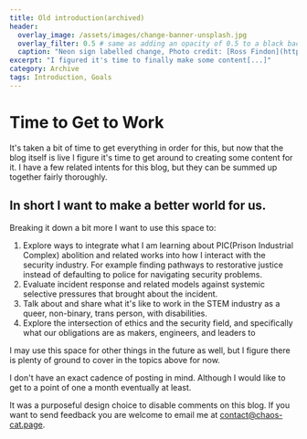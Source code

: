 ```yaml
---
title: Old introduction(archived)
header:
  overlay_image: /assets/images/change-banner-unsplash.jpg
  overlay_filter: 0.5 # same as adding an opacity of 0.5 to a black background
  caption: "Neon sign labelled change, Photo credit: [Ross Findon](https://unsplash.com/@rossf) on [**Unsplash**](https://unsplash.com)"
excerpt: "I figured it's time to finally make some content[...]"
category: Archive
tags: Introduction, Goals
---
```


# Time to Get to Work
It's taken a bit of time to get everything in order for this, but now that the blog itself is live I figure it's time to get around to creating some content for it. I have a few related intents for this blog, but they can be summed up together fairly thoroughly. 

## In short I want to make a better world for us. 

Breaking it down a bit more I want to use this space to:
1. Explore ways to integrate what I am learning about PIC(Prison Industrial Complex) abolition and related works into how I interact with the security industry. For example finding pathways to restorative justice instead of defaulting to police for navigating security problems. 
2. Evaluate incident response and related models against systemic selective pressures that brought about the incident. 
3. Talk about and share what it's like to work in the STEM industry as a queer, non-binary, trans person, with disabilities. 
4. Explore the intersection of ethics and the security field, and specifically what our obligations are as makers, engineers, and leaders to 

I may use this space for other things in the future as well, but I figure there is plenty of ground to cover in the topics above for now. 

I don't have an exact cadence of posting in mind. Although I would like to get to a point of one a month eventually at least. 

It was a purposeful design choice to disable comments on this blog. If you want to send feedback you are welcome to email me at [contact@chaos-cat.page](mailto:contact@chaos-cat.page).